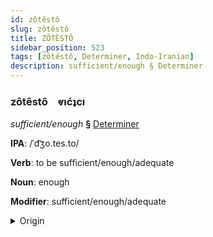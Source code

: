 ```yaml
---
id: zôtêstô
slug: zôtêstô
title: ZÔTÊSTÔ
sidebar_position: 523
tags: [zôtêstô, Determiner, Indo-Iranian]
description: sufficient/enough § Determiner
---
```


### zôtêstô&emsp;<span kind="abugida">ⱴıćʇcı</span>

*sufficient/enough* **§** [Determiner](../../tags/Determiner)

**IPA**: /ˈd͡ʒo.tes.to/

**Verb**: to be sufficient/enough/adequate

**Noun**: enough

**Modifier**: sufficient/enough/adequate

<details>
    <summary>Origin</summary>
    Bengali যথেষ্ট jotheśṭo [ˈdʑɔt̪ʰestoˑ]<br/>
    <em>Indo-Iranian Language Family</em>
</details>